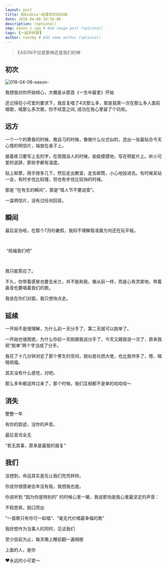 ```yaml
---
layout: post
title: 和biabia一起喜欢的EASON
date: 2018-04-08 10:36:00 
description: (optional)
img: eason_1.jpg # Add image post (optional)
tags: [一起听听歌]
author: tanzby # Add name author (optional)
---
```


>  EASON不仅是歌神还是我们的神

## 初次

![018-04-08-eason-]({{site.baseurl}}/assets/img/2018-04-08-eason-1.jpg)



我想我对你开始倾心，大概是从那首《一生中最爱》开始

还记得在小可爱的要求下，我反复唱了4次那么多，那是我第一次在那么多人面前唱歌，唱那么多次歌。你不经意之间, 成功在我心里留了个坑啦。



## 远方

一个一个的黄昏的时候，晚自习的时候，像做什么仪式似的，选出一张最贴合今天心情的明信片，端放在桌子上。

接着练习要写上去的字，在周围没人的时候，偷偷摸摸地，写在明星片上。听小可爱的说辞，那些字都有温度。

贴上邮票，用手按多几下，然后走出教室，走去邮筒，小心地投进去。有时候呆站一会，有时步伐比较慢，但也有步伐比较快的时候。

那是 “在有生的瞬间”，那是“情人节不要说穿”。

一盒明信片，没有过任何回音。



## 瞬间

最后妥协啦，在那个7月的暑假，我妈不理解我凌晨为何还在玩平板。

​	

​	“祝福我们吧”

​	

我只能答应了。

不久，你带着感冒也要去米兰，并不能和我，像从前一样，而是心有灵犀地，带着鼻音也要唱着我们的歌。

我坐在你们对面，我只想快点走。



## 延续

一开始不是很理解，为什么前一天分手了，第二天就可以脱单了。

一开始也很困惑，为什么你前一天刚跟我说分手了，今天又跟我说一次了，原来我把“脱单”两个字当成了分手。

我花了十几分钟浏览了那个男生的空间，貌似是社团大佬，也比我帅多了，嗯，暗暗祝福。

其实没有什么感觉，对吧。

那么多年都这样过来了，那个时候，我们互相都不是单的哈哈哈～



## 消失

整整一年

有你的踪迹，没你的声音。

最后音讯全无

“若无其事，原来是最狠的报复”



## 我们

没想到，命运其实是先让我们兜兜转转。

你说你很感谢去年没有我，我想我也是。

你说听到 “因为你是特别的” 的时候心里一暖，我说那怕是我心里最坚定的声音：

不假思索，脱口而出

 “一首歌只有你可一起唱”、“毫无代价唱最幸福的歌”

我好想作为当事人的同时，见证我们

至少目前为止，每天晚上睡前翻一遍相册

上面的人，是你



❤️永远的小可爱～

